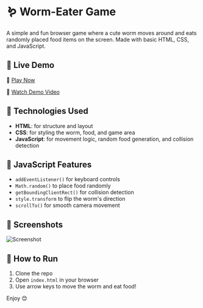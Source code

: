 # 🪱 Worm-Eater Game

A simple and fun browser game where a cute worm moves around and eats randomly placed food items on the screen. Made with basic HTML, CSS, and JavaScript.

## 🚀 Live Demo

🔗 [Play Now](image/video_2025-08-02_08-09-53.mp4)

🎥 [Watch Demo Video](https://your-video-link.com)

## 🧠 Technologies Used

- **HTML**: for structure and layout
- **CSS**: for styling the worm, food, and game area
- **JavaScript**: for movement logic, random food generation, and collision detection

## 🧰 JavaScript Features

- `addEventListener()` for keyboard controls
- `Math.random()` to place food randomly
- `getBoundingClientRect()` for collision detection
- `style.transform` to flip the worm's direction
- `scrollTo()` for smooth camera movement

## 📸 Screenshots

![Screenshot](./screenshots/game-preview.png)

## 📁 How to Run

1. Clone the repo
2. Open `index.html` in your browser
3. Use arrow keys to move the worm and eat food!

Enjoy 😊
